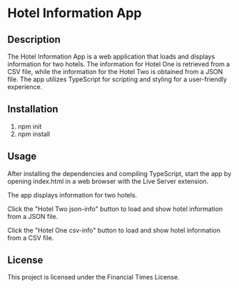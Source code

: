# Hotel Information App

## Description

The Hotel Information App is a web application that loads and displays information for two hotels. The information for Hotel One is retrieved from a CSV file, while the information for the Hotel Two is obtained from a JSON file. The app utilizes TypeScript for scripting and styling for a user-friendly experience.

## Installation

1. npm init
2. npm install

## Usage

After installing the dependencies and compiling TypeScript, start the app by opening index.html in a web browser with the Live Server extension.

The app displays information for two hotels.

Click the "Hotel Two json-info" button to load and show hotel information from a JSON file.

Click the "Hotel One csv-info" button to load and show hotel information from a CSV file.

## License

This project is licensed under the Financial Times License.